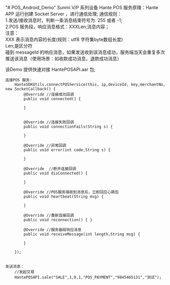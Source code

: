 "# POS_Android_Demo" Sunmi V/P 系列设备
Hante POS 服务原理：Hante APP 运行创建 Socket Server ，进行通信处理;
通信规则：<br/>
	1.发送/接收消息时，判断一条消息结束符号为: 255 或者 -1;<br/>
	2.POS 服务段，响应消息格式：XXXLen;消息内容；<br/>
		注意：<br/>
			XXX 表示消息内容的长度(规则：utf8 字符集byte数组长度)<br/>
			Len;是区分符<br/>
			碰到 messageId 的响应消息，如果发送收到该消息成功，服务端当天会重复多次推送该消息（使用场景：如收款成功消息，退款成功消息）<br/>

该Demo 提供快速对接 HantePOSAPI.aar 包;
	
	连接POS 服务:
		HanteSDKUtils.connectPOSService(this, ip,deviceId, key,merchantNo, new SocketCallback() {
			@Override //连接成功回调
			public void connected() {

			}
			
			
			@Override //连接失败回调
			public void connectionFails(String s) {

			}
			
			@Override //异常回调
			public void error(int code,String s) { 
			
			}
			
			@Override  //断开连接回调
			public void disConnected() { 
			
			}

			@Override //POS服务端收到消息后，立即回应心跳包
			public void heartbeat(String msg) {
			
			}
			
			@Override //重新连接回调
			public void reconnection() { }

			@Override //服务器段响应消息
			public void receiveMessage(int length,String msg) {

			}
			
		});
		
		
	发送消息：
		//发起交易
		HantePOSAPI.sale("SALE",1,0,1,"POS_PAYMENT","9845465131","测试");
